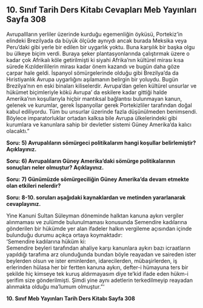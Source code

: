 ## 10. Sınıf Tarih Ders Kitabı Cevapları Meb Yayınları Sayfa 308

AvrupalIların yerliler üzerinde kurduğu egemenliğin öyküsü, Portekiz’in elindeki Brezilyada da büyük ölçüde aynıydı ancak burada Meksika veya Peru’daki gibi yerle bir edilen bir uygarlık yoktu. Buna karşılık bir başka olgu bu ülkeye biçim verdi. Buraya şeker plantasyonlarında çalıştırmak üzere o kadar çok Afrikalı köle getirilmişti ki siyahi Afrika’nın kültürel mirası kısa sürede Kızılderililerin mirası kadar önem kazandı ve bugün daha göze çarpar hale geldi. İspanyol sömürgelerinde olduğu gibi Brezilya’da da Hıristiyanlık Avrupa uygarlığını aşılamanın belirgin bir yoluydu. Bugün Brezilya’nın en eski binaları kiliselerdir. Avrupa’dan gelen kültürel unsurlar ve hükümet biçimleriyle kökü Avrupa’ da eskilere kadar gittiği halde Amerika’nın koşullarıyla hiçbir mantıksal bağlantısı bulunmayan kanun, gelenek ve kurumlar, gerek İspanyollar gerek Portekizliler tarafından doğal kabul ediliyordu. Tüm bu unsurlar üzerinde fazla düşünülmeden benimsendi. Böylece imparatorluklar ortadan kalksa bile Avrupa ülkelerindeki gibi kurumlara ve kanunlara sahip bir devletler sistemi Güney Amerika’da kalıcı olacaktı.”

**Soru: 5) Avrupalıların sömürgeci politikalarım hangi koşullar belirlemiştir? Açıklayınız.**

**Soru: 6) Avrupalıların Güney Amerika’daki sömürge politikalarının sonuçları neler olmuştur? Açıklayınız.**

**Soru: 7) Günümüzde sömürgeciliğin Güney Amerika’da devam etmekte olan etkileri nelerdir?**

**Soru: 8-10. soruları aşağıdaki kaynaklardan ve metinden yararlanarak cevaplayınız.**

Yine Kanuni Sultan Süleyman döneminde halktan kanuna aykırı vergiler alınmaması ve zulümde bulunulmaması konusunda Semendire kadılarına gönderilen bir hükümde yer alan ifadeler halkın vergileme açısından içinde bulunduğu durumu açıkça ortaya koymaktadır:  
 ‘Semendire kadılarına hüküm ki:  
 Semendire beyleri tarafından ahaliye karşı kanunlara aykırı bazı icraatların yapıldığı tarafıma arz olunduğunda bundan böyle reayadan ve saireden ister beylerden olsun ve ister eminlerden, idarecilerden, mübaşirlerden, iş erlerinden hülasa her bir fertten kanuna aykırı, defter-i hümayuna ters bir şekilde hiç kimseye tek kuruş aldırmayasım diye te’kid ifade eden hükm-i şerifim size gönderilmişti. Şimdi yine aynı adetlerin terkedilmeyip reayadan alınmakta olduğu ma’lumum olmuştur.”‘

**10. Sınıf Meb Yayınları Tarih Ders Kitabı Sayfa 308**
